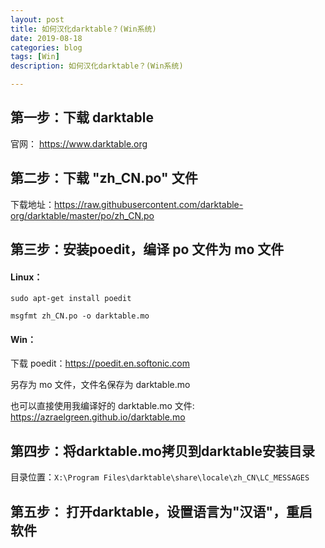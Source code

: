 ```yaml
---
layout: post
title: 如何汉化darktable？(Win系统)
date: 2019-08-18
categories: blog
tags: [Win]
description: 如何汉化darktable？(Win系统)

---
```


## 第一步：下载 darktable

官网： https://www.darktable.org



## 第二步：下载 "zh_CN.po" 文件

下载地址：https://raw.githubusercontent.com/darktable-org/darktable/master/po/zh_CN.po



## 第三步：安装poedit，编译 po 文件为 mo 文件

#### Linux：

`sudo apt-get install poedit`

`msgfmt zh_CN.po -o darktable.mo`

#### Win：

下载 poedit：https://poedit.en.softonic.com

另存为 mo 文件，文件名保存为 darktable.mo


也可以直接使用我编译好的 darktable.mo 文件: https://azraelgreen.github.io/darktable.mo



## 第四步：将darktable.mo拷贝到darktable安装目录

目录位置：`X:\Program Files\darktable\share\locale\zh_CN\LC_MESSAGES`



## 第五步： 打开darktable，设置语言为"汉语"，重启软件
